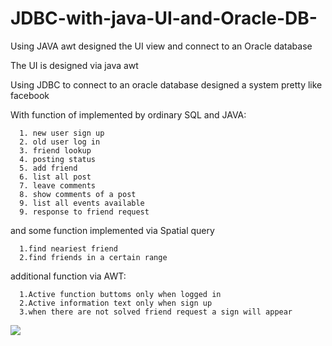 JDBC-with-java-UI-and-Oracle-DB-
================================

Using JAVA awt designed the UI view and connect to an Oracle database


The UI is designed via java awt

Using JDBC to connect to an oracle database designed a system pretty like facebook

With function of implemented by ordinary SQL and JAVA:

      1. new user sign up
      2. old user log in
      3. friend lookup
      4. posting status
      5. add friend 
      6. list all post
      7. leave comments
      8. show comments of a post
      9. list all events available
      9. response to friend request

and some function implemented via Spatial query

      1.find neariest friend
      2.find friends in a certain range
      
additional function via AWT:

      1.Active function buttoms only when logged in
      2.Active information text only when sign up
      3.when there are not solved friend request a sign will appear

<img src="http://www-scf.usc.edu/~wenjiaxi/06.jpg"></img>
